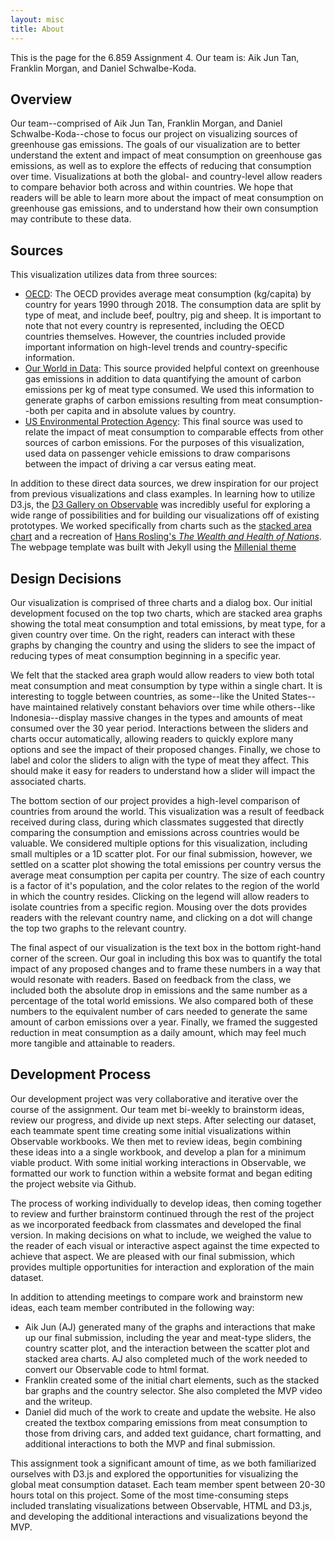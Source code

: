```yaml
---
layout: misc
title: About
---
```


This is the page for the 6.859 Assignment 4. Our team is: Aik Jun Tan, Franklin Morgan, and Daniel Schwalbe-Koda.

## Overview

Our team--comprised of Aik Jun Tan, Franklin Morgan, and Daniel Schwalbe-Koda--chose to focus our project on visualizing sources of greenhouse gas emissions. The goals of our visualization are to better understand the extent and impact of meat consumption on greenhouse gas emissions, as well as to explore the effects of reducing that consumption over time. Visualizations at both the global- and country-level allow readers to compare behavior both across and within countries. We hope that readers will be able to learn more about the impact of meat consumption on greenhouse gas emissions, and to understand how their own consumption may contribute to these data.

## Sources

This visualization utilizes data from three sources: 

 - [OECD](https://data.oecd.org/agroutput/meat-consumption.htm): The OECD provides average meat consumption (kg/capita) by country for years 1990 through 2018. The consumption data are split by type of meat, and include beef, poultry, pig and sheep. It is important to note that not every country is represented, including the OECD countries themselves. However, the countries included provide important information on high-level trends and country-specific information.
- [Our World in Data](https://ourworldindata.org/food-choice-vs-eating-local): This source provided helpful context on greenhouse gas emissions in addition to data quantifying the amount of carbon emissions per kg of meat type consumed. We used this information to generate graphs of carbon emissions resulting from meat consumption--both per capita and in absolute values by country.
- [US Environmental Protection Agency](https://www.epa.gov/greenvehicles/greenhouse-gas-emissions-typical-passenger-vehicle): This final source was used to relate the impact of meat consumption to comparable effects from other sources of carbon emissions. For the purposes of this visualization, used data on passenger vehicle emissions to draw comparisons between the impact of driving a car versus eating meat.

In addition to these direct data sources, we drew inspiration for our project from previous visualizations and class examples. In learning how to utilize D3.js, the [D3 Gallery on Observable](https://observablehq.com/@d3/gallery) was incredibly useful for exploring a wide range of possibilities and for building our visualizations off of existing prototypes. We worked specifically from charts such as the [stacked area chart](https://observablehq.com/@d3/stacked-area-chart) and a recreation of [Hans Rosling's *The Wealth and Health of Nations*](https://observablehq.com/@mbostock/the-wealth-health-of-nations). The webpage template was built with Jekyll using the [Millenial theme](https://github.com/lenpaul/Millennial)


## Design Decisions

Our visualization is comprised of three charts and a dialog box. Our initial development focused on the top two charts, which are stacked area graphs showing the total meat consumption and total emissions, by meat type, for a given country over time. On the right, readers can interact with these graphs by changing the country and using the sliders to see the impact of reducing types of meat consumption beginning in a specific year.

We felt that the stacked area graph would allow readers to view both total meat consumption and meat consumption by type within a single chart. It is interesting to toggle between countries, as some--like the United States--have maintained relatively constant behaviors over time while others--like Indonesia--display massive changes in the types and amounts of meat consumed over the 30 year period. Interactions between the sliders and charts occur automatically, allowing readers to quickly explore many options and see the impact of their proposed changes. Finally, we chose to label and color the sliders to align with the type of meat they affect. This should make it easy for readers to understand how a slider will impact the associated charts.

The bottom section of our project provides a high-level comparison of countries from around the world. This visualization was a result of feedback received during class, during which classmates suggested that directly comparing the consumption and emissions across countries would be valuable. We considered multiple options for this visualization, including small multiples or a 1D scatter plot. For our final submission, however, we settled on a scatter plot showing the total emissions per country versus the average meat consumption per capita per country. The size of each country is a factor of it's population, and the color relates to the region of the world in which the country resides. Clicking on the legend will allow readers to isolate countries from a specific region. Mousing over the dots provides readers with the relevant country name, and clicking on a dot will change the top two graphs to the relevant country.

The final aspect of our visualization is the text box in the bottom right-hand corner of the screen. Our goal in including this box was to quantify the total impact of any proposed changes and to frame these numbers in a way that would resonate with readers. Based on feedback from the class, we included both the absolute drop in emissions and the same number as a percentage of the total world emissions. We also compared both of these numbers to the equivalent number of cars needed to generate the same amount of carbon emissions over a year. Finally, we framed the suggested reduction in meat consumption as a daily amount, which may feel much more tangible and attainable to readers. 

## Development Process

Our development project was very collaborative and iterative over the course of the assignment. Our team met bi-weekly to brainstorm ideas, review our progress, and divide up next steps. After selecting our dataset, each teammate spent time creating some initial visualizations within Observable workbooks. We then met to review ideas, begin combining these ideas into a a single workbook, and develop a plan for a minimum viable product. With some initial working interactions in Observable, we formatted our work to function within a website format and began editing the project website via Github. 

The process of working individually to develop ideas, then coming together to review and further brainstorm continued through the rest of the project as we incorporated feedback from classmates and developed the final version. In making decisions on what to include, we weighed the value to the reader of each visual or interactive aspect against the time expected to achieve that aspect. We are pleased with our final submission, which provides multiple opportunities for interaction and exploration of the main dataset.

In addition to attending meetings to compare work and brainstorm new ideas, each team member contributed in the following way: 
- Aik Jun (AJ) generated many of the graphs and interactions that make up our final submission, including the year and meat-type sliders, the country scatter plot, and the interaction between the scatter plot and stacked area charts. AJ also completed much of the work needed to convert our Observable code to html format.
- Franklin created some of the initial chart elements, such as the stacked bar graphs and the country selector. She also completed the MVP video and the writeup.
- Daniel did much of the work to create and update the website. He also created the textbox comparing emissions from meat consumption to those from driving cars, and added text guidance, chart formatting, and additional interactions to both the MVP and final submission. 

This assignment took a significant amount of time, as we both familiarized ourselves with D3.js and explored the opportunities for visualizing the global meat consumption dataset. Each team member spent between 20-30 hours total on this project. Some of the most time-consuming steps included translating visualizations between Observable, HTML and D3.js, and developing the additional interactions and visualizations beyond the MVP.

